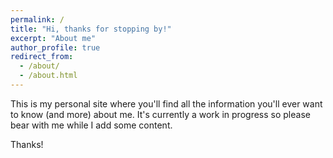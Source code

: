 ```yaml
---
permalink: /
title: "Hi, thanks for stopping by!"
excerpt: "About me"
author_profile: true
redirect_from: 
  - /about/
  - /about.html
---
```


This is my personal site where you'll find all the information you'll ever want to know (and more) about me. It's currently a work in progress so please bear with me while I add some content. 

Thanks!

